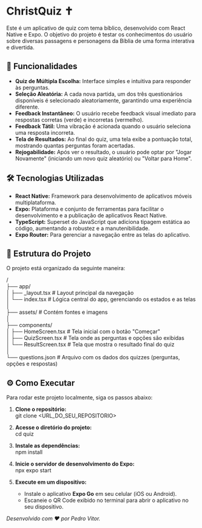 # **ChristQuiz ✝️**

Este é um aplicativo de quiz com tema bíblico, desenvolvido com React Native e Expo. O objetivo do projeto é testar os conhecimentos do usuário sobre diversas passagens e personagens da Bíblia de uma forma interativa e divertida.

## **🚀 Funcionalidades**

* **Quiz de Múltipla Escolha:** Interface simples e intuitiva para responder às perguntas.  
* **Seleção Aleatória:** A cada nova partida, um dos três questionários disponíveis é selecionado aleatoriamente, garantindo uma experiência diferente.  
* **Feedback Instantâneo:** O usuário recebe feedback visual imediato para respostas corretas (verde) e incorretas (vermelho).  
* **Feedback Tátil:** Uma vibração é acionada quando o usuário seleciona uma resposta incorreta.  
* **Tela de Resultados:** Ao final do quiz, uma tela exibe a pontuação total, mostrando quantas perguntas foram acertadas.  
* **Rejogabilidade:** Após ver o resultado, o usuário pode optar por "Jogar Novamente" (iniciando um novo quiz aleatório) ou "Voltar para Home".

## **🛠️ Tecnologias Utilizadas**

* **React Native:** Framework para desenvolvimento de aplicativos móveis multiplataforma.  
* **Expo:** Plataforma e conjunto de ferramentas para facilitar o desenvolvimento e a publicação de aplicativos React Native.  
* **TypeScript:** Superset do JavaScript que adiciona tipagem estática ao código, aumentando a robustez e a manutenibilidade.  
* **Expo Router:** Para gerenciar a navegação entre as telas do aplicativo.

## **📁 Estrutura do Projeto**

O projeto está organizado da seguinte maneira:

/  
├── app/  
│   ├── \_layout.tsx      \# Layout principal da navegação  
│   └── index.tsx        \# Lógica central do app, gerenciando os estados e as telas  
│  
├── assets/              \# Contém fontes e imagens  
│  
├── components/  
│   ├── HomeScreen.tsx     \# Tela inicial com o botão "Começar"  
│   ├── QuizScreen.tsx     \# Tela onde as perguntas e opções são exibidas  
│   └── ResultScreen.tsx   \# Tela que mostra o resultado final do quiz  
│  
└── questions.json       \# Arquivo com os dados dos quizzes (perguntas, opções e respostas)

## **⚙️ Como Executar**

Para rodar este projeto localmente, siga os passos abaixo:

1. **Clone o repositório:**  
   git clone \<URL\_DO\_SEU\_REPOSITORIO\>

2. **Acesse o diretório do projeto:**  
   cd quiz

3. **Instale as dependências:**  
   npm install

4. **Inicie o servidor de desenvolvimento do Expo:**  
   npx expo start

5. **Execute em um dispositivo:**  
   * Instale o aplicativo **Expo Go** em seu celular (iOS ou Android).  
   * Escaneie o QR Code exibido no terminal para abrir o aplicativo no seu dispositivo.

*Desenvolvido com ❤️ por Pedro Vitor.*
